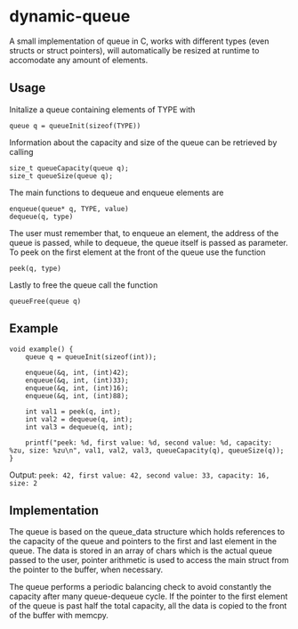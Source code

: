 # dynamic-queue

A small implementation of queue in C, works with different types (even structs or struct pointers), will automatically be resized
at runtime to accomodate any amount of elements. 

## Usage 

Initalize a queue containing elements of TYPE with 
```
queue q = queueInit(sizeof(TYPE))
```
Information about the capacity and size of the queue can be retrieved by calling
```
size_t queueCapacity(queue q);
size_t queueSize(queue q);
```
The main functions to dequeue and enqueue elements are
```
enqueue(queue* q, TYPE, value)
dequeue(q, type)
```
The user must remember that, to enqueue an element, the address of the queue is passed, while to dequeue, the queue itself is passed as parameter.
To peek on the first element at the front of the queue use the function 
```
peek(q, type)
```
Lastly to free the queue call the function
```
queueFree(queue q)
```

## Example

```
void example() {
	queue q = queueInit(sizeof(int));

	enqueue(&q, int, (int)42);
	enqueue(&q, int, (int)33);
	enqueue(&q, int, (int)16);
	enqueue(&q, int, (int)88);

	int val1 = peek(q, int);
	int val2 = dequeue(q, int);
	int val3 = dequeue(q, int);

	printf("peek: %d, first value: %d, second value: %d, capacity: %zu, size: %zu\n", val1, val2, val3, queueCapacity(q), queueSize(q));
}
```

Output: `peek: 42, first value: 42, second value: 33, capacity: 16, size: 2`

## Implementation

The queue is based on the queue_data structure which holds references to the capacity of the queue and pointers to the first and last element in the queue. 
The data is stored in an array of chars which is the actual queue passed to the user, pointer arithmetic is used to access the main struct from the pointer to the buffer, when necessary.

The queue performs a periodic balancing check to avoid constantly the capacity after many queue-dequeue cycle. If the pointer to the first element of the queue is past half the total capacity, all the data is copied to the front of the buffer with memcpy.  

